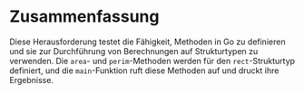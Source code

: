 # Zusammenfassung

Diese Herausforderung testet die Fähigkeit, Methoden in Go zu definieren und sie zur Durchführung von Berechnungen auf Strukturtypen zu verwenden. Die `area`- und `perim`-Methoden werden für den `rect`-Strukturtyp definiert, und die `main`-Funktion ruft diese Methoden auf und druckt ihre Ergebnisse.

